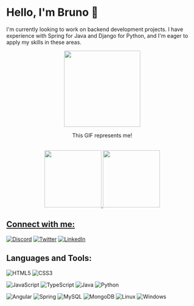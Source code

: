 # Hello, I'm Bruno 👋
 I'm currently looking to work on backend development projects. I have experience with Spring for Java and Django for Python, and I'm eager to apply my skills in these areas.


<div align = "center">
<img height="200em" src="./assets/monkeydev.gif"/>
<p>This GIF represents me!</p>
</div>
<br>
<div align="center">
  <a href="https://github.com/BrunoPinheirofe">
  <img height="150em" src="https://github-readme-stats.vercel.app/api?username=BrunoPinheirofe&theme=transparent&bg_color=000&border_color=30A3DC&show_icons=true&icon_color=30A3DC&title_color=30A3DC&tet_color=FFF"/>
  <img height="150em" src="https://github-readme-stats-git-masterrstaa-rickstaa.vercel.app/api/top-langs/?username=BrunoPinheirofe&layout=compact&bg_color=000&border_color=30A3DC&title_color=30A3DC&text_color=AFF"/>
</div>




## Connect with me:
[![Discord](https://img.shields.io/badge/Discord-000?style=for-the-badge&logo=discord)](https://www.discordapp.com/users/490887700342374407/)
[![Twitter](https://img.shields.io/badge/Twitter-000?style=for-the-badge&logo=twitter&logoColor=0E76A8)](https://twitter.com/https://twitter.com/bruno_phf)
[![LinkedIn](https://img.shields.io/badge/LinkedIn-000?style=for-the-badge&logo=linkedin&logoColor=0E76A8)](https://www.linkedin.com/in/bruno-pinheiro-ferreira-634480240/)


## Languages and Tools:


![HTML5](https://img.shields.io/badge/HTML5-000?style=for-the-badge&logo=html5)
![CSS3](https://img.shields.io/badge/CSS3-000?style=for-the-badge&logo=css3&logoColor=264CE4)

![JavaScript](https://img.shields.io/badge/JavaScript-000?style=for-the-badge&logo=javascript) ![TypeScript](https://img.shields.io/badge/TypeScript-007ACC?style=for-the-badge&logo=typescript&logoColor=white) ![Java](https://img.shields.io/badge/java-%23ED8B00.svg?style=for-the-badge&logo=openjdk&logoColor=black) ![Python](https://img.shields.io/badge/Python-000?style=for-the-badge&logo=python)

![Angular](https://img.shields.io/badge/Angular-DD0031?style=for-the-badge&logo=angular&logoColor=white) ![Spring](https://img.shields.io/badge/spring-%236DB33F.svg?style=for-the-badge&logo=spring&logoColor=white)
![MySQL](https://img.shields.io/badge/MySQL-00000F?style=for-the-badge&logo=mysql&logoColor=white)
![MongoDB](https://img.shields.io/badge/MongoDB-4EA94B?style=for-the-badge&logo=mongodb&logoColor=white)
![Linux](https://img.shields.io/badge/Linux-000?style=for-the-badge&logo=linux&logoColor=FCC624) ![Windows](https://img.shields.io/badge/Windows-0078D6?style=for-the-badge&logo=windows&logoColor=white)
